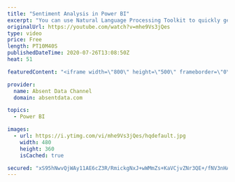 ```yaml
---
title: "Sentiment Analysis in Power BI"
excerpt: "You can use Natural Language Processing Toolkit to quickly get sentiment scores on text like comments or tweets. You can check out the full written instructions here:"
originalUrl: https://youtube.com/watch?v=mhe9Vs3jQes
type: video
price: Free
length: PT10M40S
publishedDateTime: 2020-07-26T13:08:50Z
heat: 51

featuredContent: "<iframe width=\"800\" height=\"500\" frameborder=\"0\" src=\"https://www.youtube.com/embed/mhe9Vs3jQes\" allow=\"accelerometer; autoplay; encrypted-media; gyroscope; picture-in-picture\" allowfullscreen></iframe>"

provider:
  name: Absent Data Channel
  domain: absentdata.com

topics:
  - Power BI

images:
  - url: https://i.ytimg.com/vi/mhe9Vs3jQes/hqdefault.jpg
    width: 480
    height: 360
    isCached: true

secured: "xS95hNwvQjWAy11AE6cZ3R/RmickgNxJ+wWMmZs+KaVCjvZNr3QE+/fNV3nHAPsSulli154mnbZk5Sqo5WL9gM4s+MDMXm8oD/v2OmDpQav44i8ArAxJfXlAxxZ4kRkOuE9ZEiEO+zo1AJh/6OCCkkT9LVq4oVsUaO4hLjYjMUvqOekgRBtMrX2eMDHOjpr+mTeOHZdqm4DXGAbi2Xd5VEz52LlD4jnJYiN6M8VEbgVmXaUyfq0lwvoZ27WAE3Kt/fl0y89nvAHnrYnvynIhLuCeALhgZRlPd70iI1Y69Kyr+Aj0yuf5wffOUk4eNMmt4ofBajqjRt8unQw5BWwSGMr2uhDys4x/Ga+23lbhby2spkK8P7qnDZ+axcPLfLH7UxdYswIpaSSpTn8Sjyq4d3hg/TmfL+3kEB7WEMiXkno=;gBlMT55YEl2hzMUFuyfWyA=="
---
```


